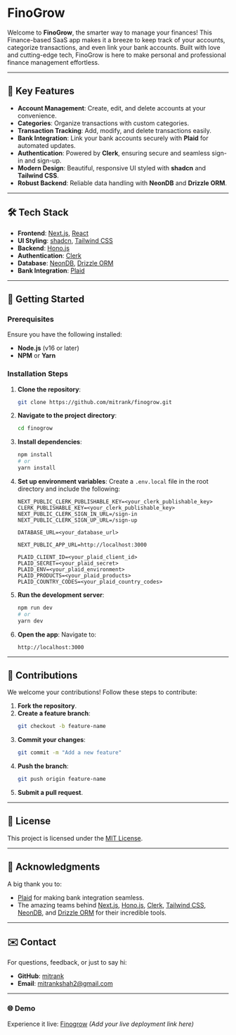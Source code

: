 # FinoGrow

Welcome to **FinoGrow**, the smarter way to manage your finances! This Finance-based SaaS app makes it a breeze to keep track of your accounts, categorize transactions, and even link your bank accounts. Built with love and cutting-edge tech, FinoGrow is here to make personal and professional finance management effortless.

---

## 🌟 Key Features

- **Account Management**: Create, edit, and delete accounts at your convenience.
- **Categories**: Organize transactions with custom categories.
- **Transaction Tracking**: Add, modify, and delete transactions easily.
- **Bank Integration**: Link your bank accounts securely with **Plaid** for automated updates.
- **Authentication**: Powered by **Clerk**, ensuring secure and seamless sign-in and sign-up.
- **Modern Design**: Beautiful, responsive UI styled with **shadcn** and **Tailwind CSS**.
- **Robust Backend**: Reliable data handling with **NeonDB** and **Drizzle ORM**.

---

## 🛠️ Tech Stack

- **Frontend**: [Next.js](https://nextjs.org/), [React](https://reactjs.org/)
- **UI Styling**: [shadcn](https://shadcn.dev/), [Tailwind CSS](https://tailwindcss.com/)
- **Backend**: [Hono.js](https://hono.dev/)
- **Authentication**: [Clerk](https://clerk.dev/)
- **Database**: [NeonDB](https://neon.tech/), [Drizzle ORM](https://orm.drizzle.team/)
- **Bank Integration**: [Plaid](https://plaid.com/)

---

## 🚀 Getting Started

### Prerequisites

Ensure you have the following installed:

- **Node.js** (v16 or later)
- **NPM** or **Yarn**

### Installation Steps

1. **Clone the repository**:

   ```bash
   git clone https://github.com/mitrank/finogrow.git
   ```

2. **Navigate to the project directory**:

   ```bash
   cd finogrow
   ```

3. **Install dependencies**:

   ```bash
   npm install
   # or
   yarn install
   ```

4. **Set up environment variables**:
   Create a `.env.local` file in the root directory and include the following:

   ```env
   NEXT_PUBLIC_CLERK_PUBLISHABLE_KEY=<your_clerk_publishable_key>
   CLERK_PUBLISHABLE_KEY=<your_clerk_publishable_key>
   NEXT_PUBLIC_CLERK_SIGN_IN_URL=/sign-in
   NEXT_PUBLIC_CLERK_SIGN_UP_URL=/sign-up

   DATABASE_URL=<your_database_url>

   NEXT_PUBLIC_APP_URL=http://localhost:3000

   PLAID_CLIENT_ID=<your_plaid_client_id>
   PLAID_SECRET=<your_plaid_secret>
   PLAID_ENV=<your_plaid_environment>
   PLAID_PRODUCTS=<your_plaid_products>
   PLAID_COUNTRY_CODES=<your_plaid_country_codes>
   ```

5. **Run the development server**:

   ```bash
   npm run dev
   # or
   yarn dev
   ```

6. **Open the app**:
   Navigate to:
   ```
   http://localhost:3000
   ```

---

## 🤝 Contributions

We welcome your contributions! Follow these steps to contribute:

1. **Fork the repository**.
2. **Create a feature branch**:
   ```bash
   git checkout -b feature-name
   ```
3. **Commit your changes**:
   ```bash
   git commit -m "Add a new feature"
   ```
4. **Push the branch**:
   ```bash
   git push origin feature-name
   ```
5. **Submit a pull request**.

---

## 📜 License

This project is licensed under the [MIT License](LICENSE).

---

## 🙌 Acknowledgments

A big thank you to:

- [Plaid](https://plaid.com/) for making bank integration seamless.
- The amazing teams behind [Next.js](https://nextjs.org/), [Hono.js](https://hono.dev/), [Clerk](https://clerk.dev/), [Tailwind CSS](https://tailwindcss.com/), [NeonDB](https://neon.tech/), and [Drizzle ORM](https://orm.drizzle.team/) for their incredible tools.

---

## ✉️ Contact

For questions, feedback, or just to say hi:

- **GitHub**: [mitrank](https://github.com/mitrank)
- **Email**: [mitrankshah2@gmail.com](mailto:mitrankshah2@gmail.com)

---

### 🌐 Demo

Experience it live: [Finogrow](https://finogrow.vercel.app/) _(Add your live deployment link here)_
